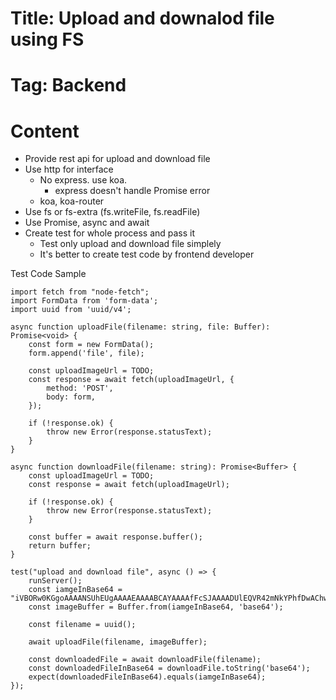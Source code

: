 # Title: Upload and downalod file using FS

# Tag: Backend

# Content

- Provide rest api for upload and download file
- Use http for interface
  - No express. use koa.
    - express doesn't handle Promise error
  - koa, koa-router
- Use fs or fs-extra (fs.writeFile, fs.readFile)
- Use Promise, async and await
- Create test for whole process and pass it
  - Test only upload and download file simplely
  - It's better to create test code by frontend developer


Test Code Sample
```
import fetch from "node-fetch";
import FormData from 'form-data';
import uuid from 'uuid/v4';

async function uploadFile(filename: string, file: Buffer): Promise<void> {
    const form = new FormData();
    form.append('file', file);

    const uploadImageUrl = TODO;
    const response = await fetch(uploadImageUrl, {
        method: 'POST',
        body: form,
    });

    if (!response.ok) {
        throw new Error(response.statusText);
    }
}

async function downloadFile(filename: string): Promise<Buffer> {
    const uploadImageUrl = TODO;
    const response = await fetch(uploadImageUrl);

    if (!response.ok) {
        throw new Error(response.statusText);
    }

    const buffer = await response.buffer();
    return buffer;
}

test("upload and download file", async () => {
    runServer();
    const iamgeInBase64 = "iVBORw0KGgoAAAANSUhEUgAAAAEAAAABCAYAAAAfFcSJAAAADUlEQVR42mNkYPhfDwAChwGA60e6kgAAAABJRU5ErkJggg==";
    const imageBuffer = Buffer.from(iamgeInBase64, 'base64');

    const filename = uuid();

    await uploadFile(filename, imageBuffer);

    const downloadedFile = await downloadFile(filename);
    const downloadedFileInBase64 = downloadFile.toString('base64');
    expect(downloadedFileInBase64).equals(iamgeInBase64);
});
```
